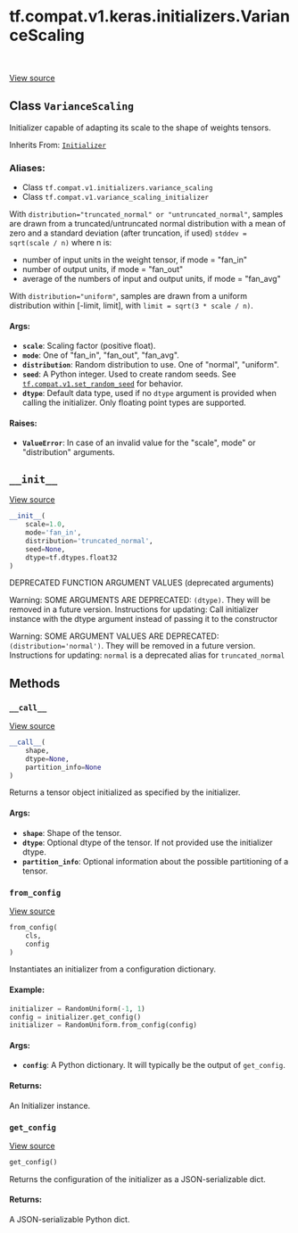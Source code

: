 <div itemscope itemtype="http://developers.google.com/ReferenceObject">
<meta itemprop="name" content="tf.compat.v1.keras.initializers.VarianceScaling" />
<meta itemprop="path" content="Stable" />
<meta itemprop="property" content="__call__"/>
<meta itemprop="property" content="__init__"/>
<meta itemprop="property" content="from_config"/>
<meta itemprop="property" content="get_config"/>
</div>

# tf.compat.v1.keras.initializers.VarianceScaling

<!-- Insert buttons -->

<table class="tfo-notebook-buttons tfo-api" align="left">
</table>

<a target="_blank" href="/code/stable/tensorflow/python/ops/init_ops.py">View source</a>



## Class `VarianceScaling`

<!-- Start diff -->
Initializer capable of adapting its scale to the shape of weights tensors.

Inherits From: [`Initializer`](../../../../../tf/compat/v1/keras/initializers/Initializer.md)

### Aliases:

* Class `tf.compat.v1.initializers.variance_scaling`
* Class `tf.compat.v1.variance_scaling_initializer`


<!-- Placeholder for "Used in" -->

With `distribution="truncated_normal" or "untruncated_normal"`,
samples are drawn from a truncated/untruncated normal
distribution with a mean of zero and a standard deviation (after truncation,
if used) `stddev = sqrt(scale / n)`
where n is:
  - number of input units in the weight tensor, if mode = "fan_in"
  - number of output units, if mode = "fan_out"
  - average of the numbers of input and output units, if mode = "fan_avg"

With `distribution="uniform"`, samples are drawn from a uniform distribution
within [-limit, limit], with `limit = sqrt(3 * scale / n)`.

#### Args:


* <b>`scale`</b>: Scaling factor (positive float).
* <b>`mode`</b>: One of "fan_in", "fan_out", "fan_avg".
* <b>`distribution`</b>: Random distribution to use. One of "normal", "uniform".
* <b>`seed`</b>: A Python integer. Used to create random seeds. See
  <a href="../../../../../tf/compat/v1/set_random_seed.md"><code>tf.compat.v1.set_random_seed</code></a> for behavior.
* <b>`dtype`</b>: Default data type, used if no `dtype` argument is provided when
  calling the initializer. Only floating point types are supported.


#### Raises:


* <b>`ValueError`</b>: In case of an invalid value for the "scale", mode" or
  "distribution" arguments.

<h2 id="__init__"><code>__init__</code></h2>

<a target="_blank" href="/code/stable/tensorflow/python/ops/init_ops.py">View source</a>

``` python
__init__(
    scale=1.0,
    mode='fan_in',
    distribution='truncated_normal',
    seed=None,
    dtype=tf.dtypes.float32
)
```

DEPRECATED FUNCTION ARGUMENT VALUES (deprecated arguments)

Warning: SOME ARGUMENTS ARE DEPRECATED: `(dtype)`. They will be removed in a future version.
Instructions for updating:
Call initializer instance with the dtype argument instead of passing it to the constructor

Warning: SOME ARGUMENT VALUES ARE DEPRECATED: `(distribution='normal')`. They will be removed in a future version.
Instructions for updating:
`normal` is a deprecated alias for `truncated_normal`



## Methods

<h3 id="__call__"><code>__call__</code></h3>

<a target="_blank" href="/code/stable/tensorflow/python/ops/init_ops.py">View source</a>

``` python
__call__(
    shape,
    dtype=None,
    partition_info=None
)
```

Returns a tensor object initialized as specified by the initializer.


#### Args:


* <b>`shape`</b>: Shape of the tensor.
* <b>`dtype`</b>: Optional dtype of the tensor. If not provided use the initializer
  dtype.
* <b>`partition_info`</b>: Optional information about the possible partitioning of a
  tensor.

<h3 id="from_config"><code>from_config</code></h3>

<a target="_blank" href="/code/stable/tensorflow/python/ops/init_ops.py">View source</a>

``` python
from_config(
    cls,
    config
)
```

Instantiates an initializer from a configuration dictionary.


#### Example:



```python
initializer = RandomUniform(-1, 1)
config = initializer.get_config()
initializer = RandomUniform.from_config(config)
```

#### Args:


* <b>`config`</b>: A Python dictionary. It will typically be the output of
  `get_config`.


#### Returns:

An Initializer instance.


<h3 id="get_config"><code>get_config</code></h3>

<a target="_blank" href="/code/stable/tensorflow/python/ops/init_ops.py">View source</a>

``` python
get_config()
```

Returns the configuration of the initializer as a JSON-serializable dict.


#### Returns:

A JSON-serializable Python dict.




